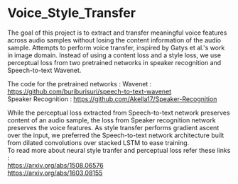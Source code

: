# Voice_Style_Transfer

The goal of this project is to extract and transfer meaningful voice features across audio samples without losing the content information of the audio sample.
Attempts to perform voice transfer, inspired by Gatys et al.'s work in image domain. Instead of using a content loss and a style loss, we use perceptual loss from two pretrained networks in speaker recognition and Speech-to-text Wavenet.

The code for the pretrained networks :
Wavenet : https://github.com/buriburisuri/speech-to-text-wavenet <br>
Speaker Recognition : https://github.com/Akella17/Speaker-Recognition

While the perceptual loss extracted from Speech-to-text network preserves content of an audio sample, the loss from Speaker recognition network preserves the voice features. As style transfer performs gradient ascent over the input, we preferred the Speech-to-text network architecture built from dilated convolutions over stacked LSTM to ease training.
<br>
To read more about neural style tranfer and perceptual loss refer these links : <br>
https://arxiv.org/abs/1508.06576 <br>
https://arxiv.org/abs/1603.08155
